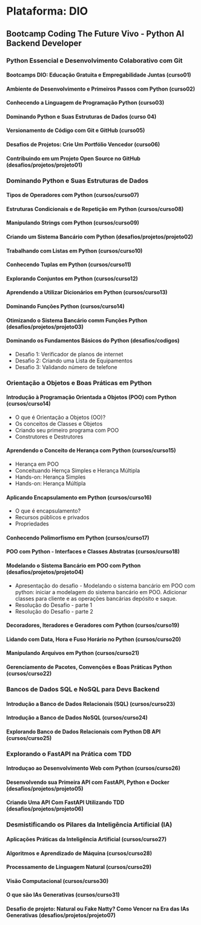 # Plataforma: DIO

## Bootcamp Coding The Future Vivo - Python AI Backend Developer

### Python Essencial e Desenvolvimento Colaborativo com Git

#### Bootcamps DIO: Educação Gratuita e Empregabilidade Juntas (curso01)

#### Ambiente de Desenvolvimento e Primeiros Passos com Python (curso02)

#### Conhecendo a Linguagem de Programação Python (curso03)

#### Dominando Python e Suas Estruturas de Dados (curso 04)

#### Versionamento de Código com Git e GitHub (curso05)

#### Desafios de Projetos: Crie Um Portfólio Vencedor (curso06)

#### Contribuindo em um Projeto Open Source no GitHub (desafios/projetos/projeto01)

### Dominando Python e Suas Estruturas de Dados

#### Tipos de Operadores com Python (cursos/curso07)

#### Estruturas Condicionais e de Repetição em Python (cursos/curso08)

#### Manipulando Strings com Python (cursos/curso09)

#### Criando um Sistema Bancário com Python (desafios/projetos/projeto02)

#### Trabalhando com Listas em Python (cursos/curso10)

#### Conhecendo Tuplas em Python (cursos/curso11)

#### Explorando Conjuntos em Python (cursos/curso12)

#### Aprendendo a Utilizar Dicionários em Python (cursos/curso13)

#### Dominando Funções Python (cursos/curso14)

#### Otimizando o Sistema Bancário comm Funções Python (desafios/projetos/projeto03)

#### Dominando os Fundamentos Básicos do Python (desafios/codigos)

* Desafio 1: Verificador de planos de internet
* Desafio 2: Criando uma Lista de Equipamentos
* Desafio 3: Validando número de telefone

### Orientação a Objetos e Boas Práticas em Python

#### Introdução à Programação Orientada a Objetos (POO) com Python (cursos/curso14)

* O que é Orientação a Objetos (OO)?
* Os conceitos de Classes e Objetos
* Criando seu primeiro programa com POO
* Construtores e Destrutores

#### Aprendendo o Conceito de Herança com Python (cursos/curso15)

* Herança em POO
* Conceituando Hernça Simples e Herança Múltipla
* Hands-on: Herança Simples
* Hands-on: Herança Múltipla

#### Aplicando Encapsulamento em Python (cursos/curso16)

* O que é encapsulamento?
* Recursos públicos e privados
* Propriedades

#### Conhecendo Polimorfismo em Python (cursos/curso17)

#### POO com Python - Interfaces e Classes Abstratas (cursos/curso18)

#### Modelando o Sistema Bancário em POO com Python (desafios/projetos/projeto04)

* Apresentação do desafio - Modelando o sistema bancário em POO com python: iniciar a modelagem do sistema bancário em POO. Adicionar classes para cliente e as operações bancárias depósito e saque.
* Resolução do Desafio - parte 1
* Resolução do Desafio - parte 2

#### Decoradores, Iteradores e Geradores com Python (cursos/curso19)

#### Lidando com Data, Hora e Fuso Horário no Python (cursos/curso20)

#### Manipulando Arquivos em Python (cursos/curso21)

#### Gerenciamento de Pacotes, Convenções e Boas Práticas Python (cursos/curso22)

### Bancos de Dados SQL e NoSQL para Devs Backend

#### Introdução a Banco de Dados Relacionais (SQL) (cursos/curso23)

#### Introdução a Banco de Dados NoSQL (cursos/curso24)

#### Explorando Banco de Dados Relacionais com Python DB API (cursos/curso25)

### Explorando o FastAPI na Prática com TDD

#### Introduçao ao Desenvolvimento Web com Python (cursos/curso26)

#### Desenvolvendo sua Primeira API com FastAPI, Python e Docker (desafios/projetos/projeto05)

#### Criando Uma API Com FastAPI Utilizando TDD (desafios/projetos/projeto06)

### Desmistificando os Pilares da Inteligência Artificial (IA)

#### Aplicações Práticas da Inteligência Artificial (cursos/curso27)

#### Algoritmos e Aprendizado de Máquina (cursos/curso28)

#### Processamento de Linguagem Natural (cursos/curso29)

#### Visão Computacional (cursos/curso30)

#### O que são IAs Generativas (cursos/curso31)

#### Desafio de projeto: Natural ou Fake Natty? Como Vencer na Era das IAs Generativas (desafios/projetos/projeto07)
